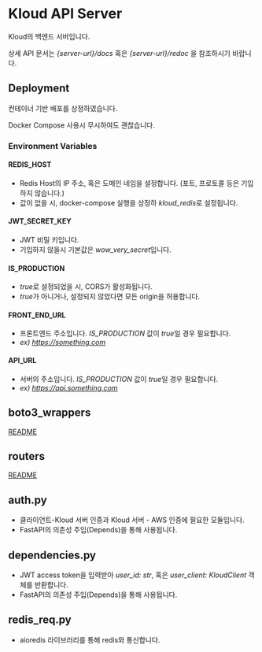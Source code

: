 # Kloud API Server
Kloud의 백엔드 서버입니다.

상세 API 문서는 *{server-url}/docs* 혹은 *{server-url}/redoc* 을 참조하시기 바랍니다.

## Deployment
컨테이너 기반 배포를 상정하였습니다. 

Docker Compose 사용시 무시하여도 괜찮습니다.
### Environment Variables

#### REDIS_HOST
- Redis Host의 IP 주소, 혹은 도메인 네임을 설정합니다. (포트, 프로토콜 등은 기입하지 않습니다.)
- 값이 없을 시, docker-compose 실행을 상정하 *kloud_redis*로 설정됩니다.

#### JWT_SECRET_KEY
- JWT 비밀 키입니다. 
- 기입하지 않을시 기본값은 *wow_very_secret*입니다. 

#### IS_PRODUCTION
- *true*로 설정되었을 시, CORS가 활성화됩니다.
- *true*가 아니거나, 설정되지 않았다면 모든 origin을 허용합니다.

#### FRONT_END_URL
- 프론트엔드 주소입니다. *IS_PRODUCTION* 값이 *true*일 경우 필요합니다.
- *ex) https://something.com*

#### API_URL
- 서버의 주소입니다. *IS_PRODUCTION* 값이 *true*일 경우 필요합니다.
- *ex) https://api.something.com*
## boto3_wrappers
[README](boto3_wrappers/README.md)

## routers
[README](routers/README.md)

## auth.py
- 클라이언트-Kloud 서버 인증과 Kloud 서버 - AWS 인증에 필요한 모듈입니다.
- FastAPI의 의존성 주입(Depends)을 통해 사용됩니다.

## dependencies.py
- JWT access token을 입력받아 _user_id: str_, 혹은 _user_client: KloudClient_ 객체를 반환합니다.
- FastAPI의 의존성 주입(Depends)을 통해 사용됩니다.

## redis_req.py
- aioredis 라이브러리를 통해 redis와 통신합니다.